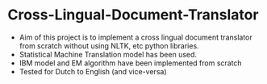# Cross-Lingual-Document-Translator
- Aim of this project is to implement a cross lingual document translator from scratch without using NLTK, etc python libraries. 
- Statistical Machine Translation model has been used.
- IBM model and EM algorithm have been implemented from scratch
- Tested for Dutch to English (and vice-versa)

